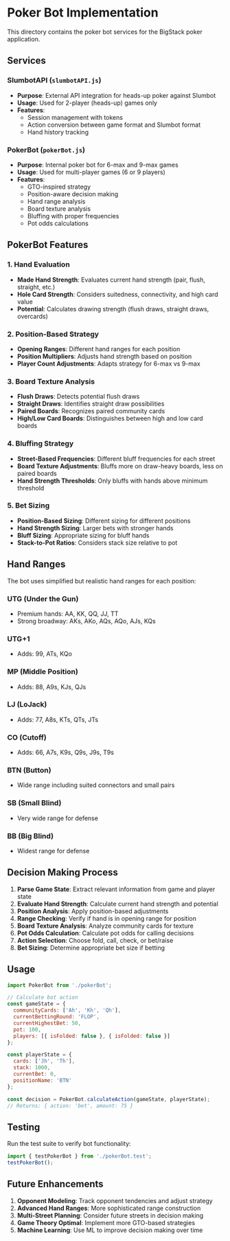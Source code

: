 # Poker Bot Implementation

This directory contains the poker bot services for the BigStack poker application.

## Services

### SlumbotAPI (`slumbotAPI.js`)
- **Purpose**: External API integration for heads-up poker against Slumbot
- **Usage**: Used for 2-player (heads-up) games only
- **Features**: 
  - Session management with tokens
  - Action conversion between game format and Slumbot format
  - Hand history tracking

### PokerBot (`pokerBot.js`)
- **Purpose**: Internal poker bot for 6-max and 9-max games
- **Usage**: Used for multi-player games (6 or 9 players)
- **Features**: 
  - GTO-inspired strategy
  - Position-aware decision making
  - Hand range analysis
  - Board texture analysis
  - Bluffing with proper frequencies
  - Pot odds calculations

## PokerBot Features

### 1. Hand Evaluation
- **Made Hand Strength**: Evaluates current hand strength (pair, flush, straight, etc.)
- **Hole Card Strength**: Considers suitedness, connectivity, and high card value
- **Potential**: Calculates drawing strength (flush draws, straight draws, overcards)

### 2. Position-Based Strategy
- **Opening Ranges**: Different hand ranges for each position
- **Position Multipliers**: Adjusts hand strength based on position
- **Player Count Adjustments**: Adapts strategy for 6-max vs 9-max

### 3. Board Texture Analysis
- **Flush Draws**: Detects potential flush draws
- **Straight Draws**: Identifies straight draw possibilities
- **Paired Boards**: Recognizes paired community cards
- **High/Low Card Boards**: Distinguishes between high and low card boards

### 4. Bluffing Strategy
- **Street-Based Frequencies**: Different bluff frequencies for each street
- **Board Texture Adjustments**: Bluffs more on draw-heavy boards, less on paired boards
- **Hand Strength Thresholds**: Only bluffs with hands above minimum threshold

### 5. Bet Sizing
- **Position-Based Sizing**: Different sizing for different positions
- **Hand Strength Sizing**: Larger bets with stronger hands
- **Bluff Sizing**: Appropriate sizing for bluff hands
- **Stack-to-Pot Ratios**: Considers stack size relative to pot

## Hand Ranges

The bot uses simplified but realistic hand ranges for each position:

### UTG (Under the Gun)
- Premium hands: AA, KK, QQ, JJ, TT
- Strong broadway: AKs, AKo, AQs, AQo, AJs, KQs

### UTG+1
- Adds: 99, ATs, KQo

### MP (Middle Position)
- Adds: 88, A9s, KJs, QJs

### LJ (LoJack)
- Adds: 77, A8s, KTs, QTs, JTs

### CO (Cutoff)
- Adds: 66, A7s, K9s, Q9s, J9s, T9s

### BTN (Button)
- Wide range including suited connectors and small pairs

### SB (Small Blind)
- Very wide range for defense

### BB (Big Blind)
- Widest range for defense

## Decision Making Process

1. **Parse Game State**: Extract relevant information from game and player state
2. **Evaluate Hand Strength**: Calculate current hand strength and potential
3. **Position Analysis**: Apply position-based adjustments
4. **Range Checking**: Verify if hand is in opening range for position
5. **Board Texture Analysis**: Analyze community cards for texture
6. **Pot Odds Calculation**: Calculate pot odds for calling decisions
7. **Action Selection**: Choose fold, call, check, or bet/raise
8. **Bet Sizing**: Determine appropriate bet size if betting

## Usage

```javascript
import PokerBot from './pokerBot';

// Calculate bot action
const gameState = {
  communityCards: ['Ah', 'Kh', 'Qh'],
  currentBettingRound: 'FLOP',
  currentHighestBet: 50,
  pot: 100,
  players: [{ isFolded: false }, { isFolded: false }]
};

const playerState = {
  cards: ['Jh', 'Th'],
  stack: 1000,
  currentBet: 0,
  positionName: 'BTN'
};

const decision = PokerBot.calculateAction(gameState, playerState);
// Returns: { action: 'bet', amount: 75 }
```

## Testing

Run the test suite to verify bot functionality:

```javascript
import { testPokerBot } from './pokerBot.test';
testPokerBot();
```

## Future Enhancements

1. **Opponent Modeling**: Track opponent tendencies and adjust strategy
2. **Advanced Hand Ranges**: More sophisticated range construction
3. **Multi-Street Planning**: Consider future streets in decision making
4. **Game Theory Optimal**: Implement more GTO-based strategies
5. **Machine Learning**: Use ML to improve decision making over time 